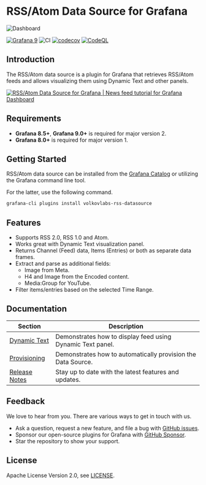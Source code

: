 # RSS/Atom Data Source for Grafana

![Dashboard](https://raw.githubusercontent.com/VolkovLabs/volkovlabs-rss-datasource/main/src/img/dashboard.png)

[![Grafana 9](https://img.shields.io/badge/Grafana-9.4.7-orange)](https://www.grafana.com)
![CI](https://github.com/volkovlabs/volkovlabs-rss-datasource/workflows/CI/badge.svg)
[![codecov](https://codecov.io/gh/VolkovLabs/volkovlabs-rss-datasource/branch/main/graph/badge.svg?token=2W9VR0PG5N)](https://codecov.io/gh/VolkovLabs/volkovlabs-rss-datasource)
[![CodeQL](https://github.com/VolkovLabs/volkovlabs-rss-datasource/actions/workflows/codeql-analysis.yml/badge.svg)](https://github.com/VolkovLabs/volkovlabs-rss-datasource/actions/workflows/codeql-analysis.yml)

## Introduction

The RSS/Atom data source is a plugin for Grafana that retrieves RSS/Atom feeds and allows visualizing them using Dynamic Text and other panels.

[![RSS/Atom Data Source for Grafana | News feed tutorial for Grafana Dashboard](https://raw.githubusercontent.com/volkovlabs/volkovlabs-rss-datasource/main/img/video.png)](https://youtu.be/RAxqS2hpWkg)

## Requirements

- **Grafana 8.5+**, **Grafana 9.0+** is required for major version 2.
- **Grafana 8.0+** is required for major version 1.

## Getting Started

RSS/Atom data source can be installed from the [Grafana Catalog](https://grafana.com/grafana/plugins/volkovlabs-rss-datasource/) or utilizing the Grafana command line tool.

For the latter, use the following command.

```bash
grafana-cli plugins install volkovlabs-rss-datasource
```

## Features

- Supports RSS 2.0, RSS 1.0 and Atom.
- Works great with Dynamic Text visualization panel.
- Returns Channel (Feed) data, Items (Entries) or both as separate data frames.
- Extract and parse as additional fields:
  - Image from Meta.
  - H4 and Image from the Encoded content.
  - Media:Group for YouTube.
- Filter items/entries based on the selected Time Range.

## Documentation

| Section                      | Description                                                  |
| ---------------------------- | ------------------------------------------------------------ |
| [Dynamic Text](https://volkovlabs.io/plugins/volkovlabs-rss-datasource/text/)         | Demonstrates how to display feed using Dynamic Text panel.   |
| [Provisioning](https://volkovlabs.io/plugins/volkovlabs-rss-datasource/provisioning/) | Demonstrates how to automatically provision the Data Source. |
| [Release Notes](https://volkovlabs.io/plugins/volkovlabs-rss-datasource/release/)     | Stay up to date with the latest features and updates.        |

## Feedback

We love to hear from you. There are various ways to get in touch with us.

- Ask a question, request a new feature, and file a bug with [GitHub issues](https://github.com/volkovlabs/volkovlabs-rss-datasource/issues/new/choose).
- Sponsor our open-source plugins for Grafana with [GitHub Sponsor](https://github.com/sponsors/VolkovLabs).
- Star the repository to show your support.

## License

Apache License Version 2.0, see [LICENSE](https://github.com/volkovlabs/volkovlabs-rss-datasource/blob/main/LICENSE).
